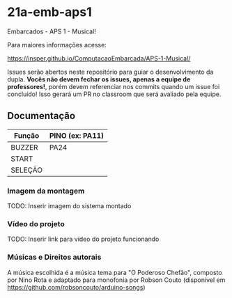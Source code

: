 # 21a-emb-aps1

Embarcados - APS 1 - Musical!

Para maiores informações acesse:

https://insper.github.io/ComputacaoEmbarcada/APS-1-Musical/

Issues serão abertos neste repositório para guiar o desenvolvimento
da dupla. **Vocês não devem fechar os issues, apenas a equipe de professores!**, porém devem referenciar nos commits quando um issue 
foi concluído! Isso gerará um PR no classroom que será avaliado pela equipe.

## Documentação

| Função  | PINO (ex: PA11) |
|---------|-----------------|
| BUZZER  |      PA24       |
| START   |                 |
| SELEÇÃO |                 |

### Imagem da montagem

TODO: Inserir imagem do sistema montado

### Vídeo do projeto

TODO: Inserir link para vídeo do projeto funcionando

### Músicas e Direitos autorais

A música escolhida é a música tema para "O Poderoso Chefão", composto por Nino Rota e adaptado para monofonia por Robson Couto (disponível em https://github.com/robsoncouto/arduino-songs)
